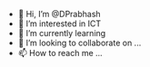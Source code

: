 - 👋 Hi, I’m @DPrabhash
- 👀 I’m interested in ICT
- 🌱 I’m currently learning 
- 💞️ I’m looking to collaborate on ...
- 📫 How to reach me ...

<!---
DPrabhash/DPrabhash is a ✨ special ✨ repository because its `README.md` (this file) appears on your GitHub profile.
You can click the Preview link to take a look at your changes.
--->
